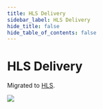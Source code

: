 ```yaml
---
title: HLS Delivery
sidebar_label: HLS Delivery
hide_title: false
hide_table_of_contents: false
---
```


# HLS Delivery

Migrated to [HLS](./hls.md).

![](https://ossrs.io/gif/v1/sls.gif?site=ossrs.io&path=/lts/doc/en/v5/delivery-hls)


